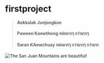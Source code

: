# firstproject


> ####  Aekkalak Junjongkon
> ####  Paween Kaewthong หล่อมากๆ กว่ามากๆ
> ####  Saran KAewchuay **หล่อมากๆ กว่ามากๆ กว่ามาก**

![The San Juan Mountains are beautiful!](https://scontent.fbkk22-2.fna.fbcdn.net/v/t1.6435-1/129448427_1199230757138391_8335293054814751895_n.jpg?stp=dst-jpg_s320x320&_nc_cat=106&cb=99be929b-3346023f&ccb=1-7&_nc_sid=7206a8&_nc_eui2=AeE7h1fFMZyA8ZqKrd63g8_GMJn99PSzEgUwmf309LMSBTHM4kawBCkp8Tl_6vpjSgtExHc7CSm11MDeMDWSy8aR&_nc_ohc=RNaGkIdiMigAX8ECoMi&_nc_ht=scontent.fbkk22-2.fna&oh=00_AfD8kNAcjjZDyH00mEnpsmxf1DHSs5YRZJR3q7OkYn9L8g&oe=64D06D14 "San Juan Mountains")